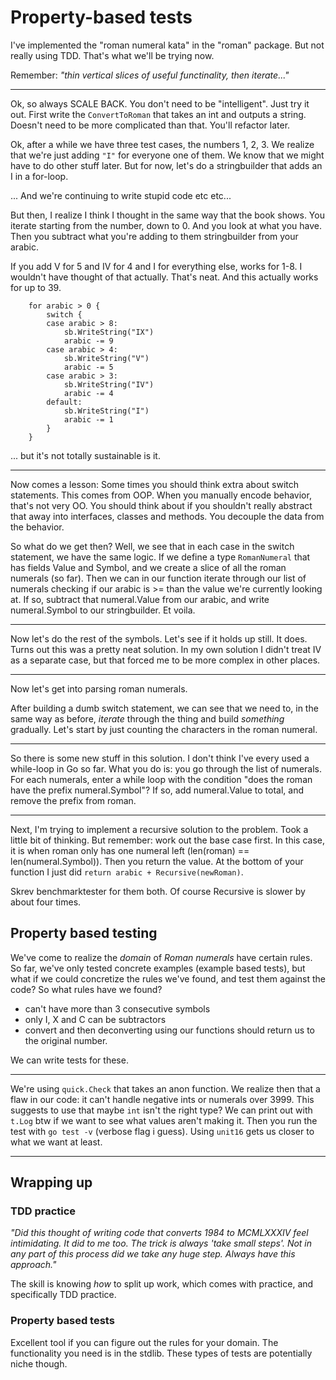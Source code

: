 # Property-based tests

I've implemented the "roman numeral kata" in the "roman" package. But not really using TDD. That's what we'll be trying now.

Remember: *"thin vertical slices of useful functinality, then iterate..."*

---

Ok, so always SCALE BACK. You don't need to be "intelligent". Just try it out. First write the `ConvertToRoman` that takes an int and outputs a string. Doesn't need to be more complicated than that. You'll refactor later.

Ok, after a while we have three test cases, the numbers 1, 2, 3. We realize that we're just adding `"I"` for everyone one of them. We know that we might have to do other stuff later. But for now, let's do a stringbuilder that adds an I in a for-loop.

... And we're continuing to write stupid code etc etc...

But then, I realize I think I thought in the same way that the book shows. You iterate starting from the number, down to 0. And you look at what you have. Then you subtract what you're adding to them stringbuilder from your arabic. 

If you add V for 5 and IV for 4 and I for everything else, works for 1-8. I wouldn't have thought of that actually. That's neat. And this actually works for up to 39.

``` 
	for arabic > 0 {
		switch {
		case arabic > 8:
			sb.WriteString("IX")
			arabic -= 9
		case arabic > 4:
			sb.WriteString("V")
			arabic -= 5
		case arabic > 3:
			sb.WriteString("IV")
			arabic -= 4
		default:
			sb.WriteString("I")
			arabic -= 1
		}
	}
```
... but it's not totally sustainable is it.

--- 

Now comes a lesson: Some times you should think extra about switch statements. This comes from OOP. When you manually encode behavior, that's not very OO. You should think about if you shouldn't really abstract that away into interfaces, classes and methods. You decouple the data from the behavior.

So what do we get then? Well, we see that in each case in the switch statement, we have the same logic. If we define a type `RomanNumeral` that has fields Value and Symbol, and we create a slice of all the roman numerals (so far). Then we can in our function iterate through our list of numerals checking if our arabic is >= than the value we're currently looking at. If so, subtract that numeral.Value from our arabic, and write numeral.Symbol to our stringbuilder. Et voila.

--- 

Now let's do the rest of the symbols. Let's see if it holds up still. It does. Turns out this was a pretty neat solution. In my own solution I didn't treat IV as a separate case, but that forced me to be more complex in other places.

---

Now let's get into parsing roman numerals.

After building a dumb switch statement, we can see that we need to, in the same way as before, *iterate* through the thing and build *something* gradually. Let's start by just counting the characters in the roman numeral.

---

So there is some new stuff in this solution. I don't think I've every used a while-loop in Go so far. What you do is: you go through the list of numerals. For each numerals, enter a while loop with the condition "does the roman have the prefix numeral.Symbol"? If so, add numeral.Value to total, and remove the prefix from roman.

--- 

Next, I'm trying to implement a recursive solution to the problem. Took a little bit of thinking. But remember: work out the base case first. In this case, it is when roman only has one numeral left (len(roman) == len(numeral.Symbol)). Then you return the value. At the bottom of your function I just did `return arabic + Recursive(newRoman)`.

Skrev benchmarktester for them both. Of course Recursive is slower by about four times.

## Property based testing

We've come to realize the *domain* of *Roman numerals* have certain rules. So far, we've only tested concrete examples (example based tests), but what if we could concretize the rules we've found, and test them against the code? So what rules have we found?

- can't have more than 3 consecutive symbols
- only I, X and C can be subtractors
- convert and then deconverting using our functions should return us to the original number.

We can write tests for these.

--- 

We're using `quick.Check` that takes an anon function. We realize then that a flaw in our code: it can't handle negative ints or numerals over 3999. This suggests to use that maybe `int` isn't the right type? We can print out with `t.Log` btw if we want to see what values aren't making it. Then you run the test with `go test -v` (verbose flag i guess).
Using `unit16` gets us closer to what we want at least.

---

## Wrapping up

### TDD practice

*"Did this thought of writing code that converts 1984 to MCMLXXXIV feel intimidating. It did to me too. The trick is always 'take small steps'. Not in any part of this process did we take any huge step. Always have this approach."*

The skill is knowing *how* to split up work, which comes with practice, and specifically TDD practice.


### Property based tests

Excellent tool if you can figure out the rules for your domain. The functionality you need is in the stdlib. These types of tests are potentially niche though.

